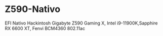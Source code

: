 # Z590-Nativo
EFI Nativo Hackintosh Gigabyte Z590 Gaming X, Intel i9-11900K,Sapphire RX 6600 XT, Fenvi BCM4360 802.11ac
